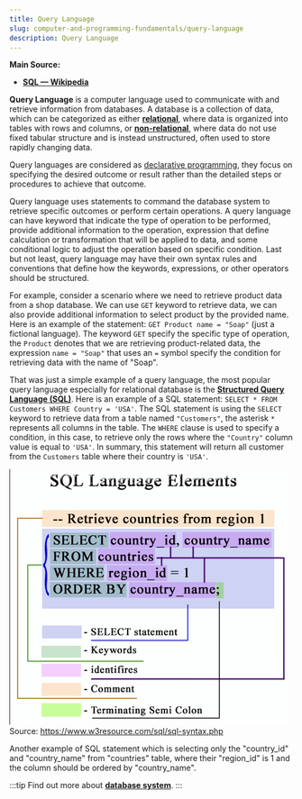 ```yaml
---
title: Query Language
slug: computer-and-programming-fundamentals/query-language
description: Query Language
---
```


**Main Source:**

- **[SQL — Wikipedia](https://en.wikipedia.org/wiki/SQL)**

**Query Language** is a computer language used to communicate with and retrieve information from databases. A database is a collection of data, which can be categorized as either **[relational](/cs-notes/database-system/relational-data)**, where data is organized into tables with rows and columns, or **[non-relational](/cs-notes/database-system/nosql)**, where data do not use fixed tabular structure and is instead unstructured, often used to store rapidly changing data.

Query languages are considered as [declarative programming](/cs-notes/computer-and-programming-fundamentals/declarative-functional-programming#declarative-programming), they focus on specifying the desired outcome or result rather than the detailed steps or procedures to achieve that outcome.

Query language uses statements to command the database system to retrieve specific outcomes or perform certain operations. A query language can have keyword that indicate the type of operation to be performed, provide additional information to the operation, expression that define calculation or transformation that will be applied to data, and some conditional logic to adjust the operation based on specific condition. Last but not least, query language may have their own syntax rules and conventions that define how the keywords, expressions, or other operators should be structured.

For example, consider a scenario where we need to retrieve product data from a shop database. We can use `GET` keyword to retrieve data, we can also provide additional information to select product by the provided name. Here is an example of the statement: `GET Product name = "Soap"` (just a fictional language). The keyword `GET` specify the specific type of operation, the `Product` denotes that we are retrieving product-related data, the expression `name = "Soap"` that uses an `=` symbol specify the condition for retrieving data with the name of "Soap".

That was just a simple example of a query language, the most popular query language especially for relational database is the **[Structured Query Language (SQL)](/cs-notes/database-system/query-language)**. Here is an example of a SQL statement: `SELECT * FROM Customers WHERE Country = 'USA'`. The SQL statement is using the `SELECT` keyword to retrieve data from a table named `"Customers"`, the asterisk `*` represents all columns in the table. The `WHERE` clause is used to specify a condition, in this case, to retrieve only the rows where the `"Country"` column value is equal to `'USA'`. In summary, this statement will return all customer from the `Customers` table where their country is `'USA'`.

![Example of SQL statement](./sql-example.png)  
Source: https://www.w3resource.com/sql/sql-syntax.php

Another example of SQL statement which is selecting only the "country_id" and "country_name" from "countries" table, where their "region_id" is 1 and the column should be ordered by "country_name".

:::tip
Find out more about **[database system](/cs-notes/database-system)**.
:::
